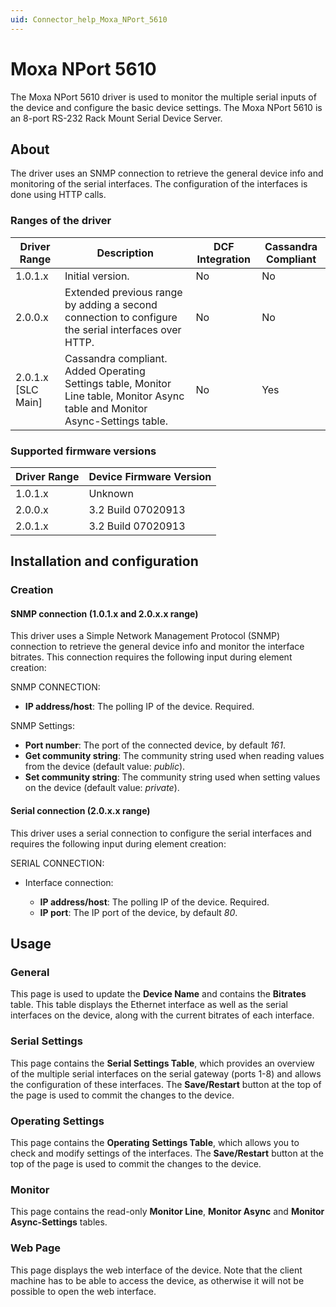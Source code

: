```yaml
---
uid: Connector_help_Moxa_NPort_5610
---
```


# Moxa NPort 5610

The Moxa NPort 5610 driver is used to monitor the multiple serial inputs of the device and configure the basic device settings. The Moxa NPort 5610 is an 8-port RS-232 Rack Mount Serial Device Server.

## About

The driver uses an SNMP connection to retrieve the general device info and monitoring of the serial interfaces. The configuration of the interfaces is done using HTTP calls.

### Ranges of the driver

| **Driver Range**     | **Description**                                                                                                                | **DCF Integration** | **Cassandra Compliant** |
|----------------------|--------------------------------------------------------------------------------------------------------------------------------|---------------------|-------------------------|
| 1.0.1.x              | Initial version.                                                                                                               | No                  | No                      |
| 2.0.0.x              | Extended previous range by adding a second connection to configure the serial interfaces over HTTP.                            | No                  | No                      |
| 2.0.1.x \[SLC Main\] | Cassandra compliant. Added Operating Settings table, Monitor Line table, Monitor Async table and Monitor Async-Settings table. | No                  | Yes                     |

### Supported firmware versions

| **Driver Range** | **Device Firmware Version** |
|------------------|-----------------------------|
| 1.0.1.x          | Unknown                     |
| 2.0.0.x          | 3.2 Build 07020913          |
| 2.0.1.x          | 3.2 Build 07020913          |

## Installation and configuration

### Creation

#### SNMP connection (1.0.1.x and 2.0.x.x range)

This driver uses a Simple Network Management Protocol (SNMP) connection to retrieve the general device info and monitor the interface bitrates. This connection requires the following input during element creation:

SNMP CONNECTION:

- **IP address/host**: The polling IP of the device. Required.

SNMP Settings:

- **Port number**: The port of the connected device, by default *161*.
- **Get community string**: The community string used when reading values from the device (default value: *public*).
- **Set community string**: The community string used when setting values on the device (default value: *private*).

#### Serial connection (2.0.x.x range)

This driver uses a serial connection to configure the serial interfaces and requires the following input during element creation:

SERIAL CONNECTION:

- Interface connection:

  - **IP address/host**: The polling IP of the device. Required.
  - **IP port**: The IP port of the device, by default *80*.

## Usage

### General

This page is used to update the **Device Name** and contains the **Bitrates** table. This table displays the Ethernet interface as well as the serial interfaces on the device, along with the current bitrates of each interface.

### Serial Settings

This page contains the **Serial Settings Table**, which provides an overview of the multiple serial interfaces on the serial gateway (ports 1-8) and allows the configuration of these interfaces.
The **Save/Restart** button at the top of the page is used to commit the changes to the device.

### Operating Settings

This page contains the **Operating** **Settings Table**, which allows you to check and modify settings of the interfaces.
The **Save/Restart** button at the top of the page is used to commit the changes to the device.

### Monitor

This page contains the read-only **Monitor Line**, **Monitor Async** and **Monitor Async-Settings** tables.

### Web Page

This page displays the web interface of the device. Note that the client machine has to be able to access the device, as otherwise it will not be possible to open the web interface.
